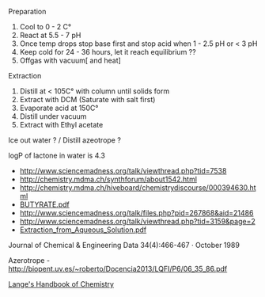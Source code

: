 Preparation

1. Cool to 0 - 2 C°
2. React at 5.5 - 7 pH
3. Once temp drops stop base first and stop acid when 1 - 2.5 pH or < 3 pH 
4. Keep cold for 24 - 36 hours, let it reach equilibrium ??
5. Offgas with vacuum[ and heat]

Extraction

1. Distill at < 105C° with column until solids form 
2. Extract with DCM (Saturate with salt first)
3. Evaporate acid at 150C°
4. Distill under vacuum
5. Extract with Ethyl acetate

Ice out water ? / Distill azeotrope ?

logP of lactone in water is 4.3


- http://www.sciencemadness.org/talk/viewthread.php?tid=7538
- http://chemistry.mdma.ch/synthforum/about1542.html
- http://chemistry.mdma.ch/hiveboard/chemistrydiscourse/000394630.html
- [BUTYRATE.pdf](http://www.swgdrug.org/Monographs/GAMMA-HYDROXYBUTYRATE.pdf)
- http://www.sciencemadness.org/talk/files.php?pid=267868&aid=21486
- http://www.sciencemadness.org/talk/viewthread.php?tid=3159&page=2
- [Extraction_from_Aqueous_Solution.pdf](http://www.sciencemadness.org/talk/files.php?pid=267868&aid=21486 )
 

Journal of Chemical & Engineering Data 34(4):466-467 · October 1989

Azerotrope - http://biopent.uv.es/~roberto/Docencia2013/LQFI/P6/06_35_86.pdf 

[Lange's Handbook of Chemistry](http://fptl.ru/biblioteka/spravo4niki/dean.pdf)


